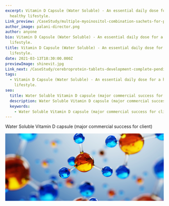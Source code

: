 ```yaml
---
excerpt: Vitamin D Capsule (Water Soluble) - An essential daily dose for a
  healthy lifestyle.
Link_preview: /CaseStudy/multiple-myoinositol-combination-sachets-for-pcod-infertility-treatment/
author_image: palani-director.png
author: anyone
bio: Vitamin D Capsule (Water Soluble) - An essential daily dose for a healthy
  lifestyle.
title: Vitamin D Capsule (Water Soluble) - An essential daily dose for a healthy
  lifestyle.
date: 2021-03-13T18:30:00.000Z
previewImage: shinevit.jpg
Link_next: /CaseStudy/cerebroprotein-tablets-development-complete-pending-commercialization/
tags:
  - Vitamin D Capsule (Water Soluble) - An essential daily dose for a healthy
    lifestyle.
seo:
  title: Water Soluble Vitamin D capsule (major commercial success for client)
  description: Water Soluble Vitamin D capsule (major commercial success for client)
  keywords:
    - Water Soluble Vitamin D capsule (major commercial success for client)
---
```

<!--StartFragment-->

Water Soluble Vitamin D capsule (major commercial success for client)

<!--EndFragment-->

![a](fbanner.png "a")
